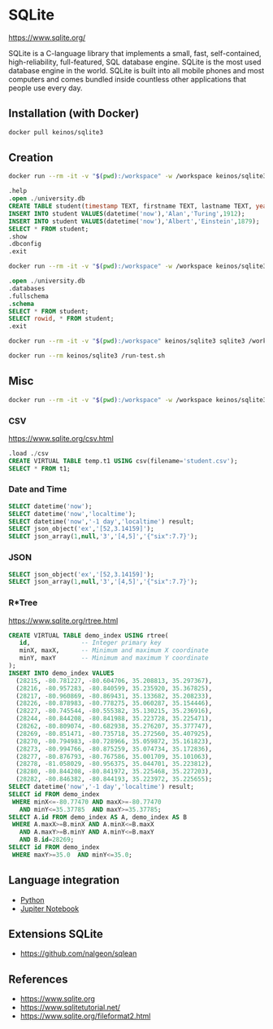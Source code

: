 # SQLite

https://www.sqlite.org/

SQLite is a C-language library that implements a small, fast, self-contained, high-reliability, full-featured, SQL database engine. SQLite is the most used database engine in the world. SQLite is built into all mobile phones and most computers and comes bundled inside countless other applications that people use every day.

## Installation (with Docker)

```bash
docker pull keinos/sqlite3
```

## Creation

```bash
docker run --rm -it -v "$(pwd):/workspace" -w /workspace keinos/sqlite3
```

```sql
.help
.open ./university.db
CREATE TABLE student(timestamp TEXT, firstname TEXT, lastname TEXT, year INTEGER);
INSERT INTO student VALUES(datetime('now'),'Alan','Turing',1912);
INSERT INTO student VALUES(datetime('now'),'Albert','Einstein',1879);
SELECT * FROM student;
.show
.dbconfig
.exit
```

```bash
docker run --rm -it -v "$(pwd):/workspace" -w /workspace keinos/sqlite3
```

```sql
.open ./university.db
.databases
.fullschema
.schema
SELECT * FROM student;
SELECT rowid, * FROM student;
.exit
```


```bash
docker run --rm -it -v "$(pwd):/workspace" keinos/sqlite3 sqlite3 /workspace/university.db -header -column 'SELECT rowid, * FROM student;'
```

```bash
docker run --rm keinos/sqlite3 /run-test.sh
```

## Misc

```bash
docker run --rm -it -v "$(pwd):/workspace" -w /workspace keinos/sqlite3
```

### CSV

https://www.sqlite.org/csv.html

```sql
.load ./csv
CREATE VIRTUAL TABLE temp.t1 USING csv(filename='student.csv');
SELECT * FROM t1;
```


### Date and Time

```sql
SELECT datetime('now');
SELECT datetime('now','localtime');
SELECT datetime('now','-1 day','localtime') result;
SELECT json_object('ex','[52,3.14159]');
SELECT json_array(1,null,'3','[4,5]','{"six":7.7}');
```


### JSON

```sql
SELECT json_object('ex','[52,3.14159]');
SELECT json_array(1,null,'3','[4,5]','{"six":7.7}');
```


### R*Tree

https://www.sqlite.org/rtree.html

```sql
CREATE VIRTUAL TABLE demo_index USING rtree(
   id,              -- Integer primary key
   minX, maxX,      -- Minimum and maximum X coordinate
   minY, maxY       -- Minimum and maximum Y coordinate
);
INSERT INTO demo_index VALUES
  (28215, -80.781227, -80.604706, 35.208813, 35.297367),
  (28216, -80.957283, -80.840599, 35.235920, 35.367825),
  (28217, -80.960869, -80.869431, 35.133682, 35.208233),
  (28226, -80.878983, -80.778275, 35.060287, 35.154446),
  (28227, -80.745544, -80.555382, 35.130215, 35.236916),
  (28244, -80.844208, -80.841988, 35.223728, 35.225471),
  (28262, -80.809074, -80.682938, 35.276207, 35.377747),
  (28269, -80.851471, -80.735718, 35.272560, 35.407925),
  (28270, -80.794983, -80.728966, 35.059872, 35.161823),
  (28273, -80.994766, -80.875259, 35.074734, 35.172836),
  (28277, -80.876793, -80.767586, 35.001709, 35.101063),
  (28278, -81.058029, -80.956375, 35.044701, 35.223812),
  (28280, -80.844208, -80.841972, 35.225468, 35.227203),
  (28282, -80.846382, -80.844193, 35.223972, 35.225655);
SELECT datetime('now','-1 day','localtime') result;
SELECT id FROM demo_index
 WHERE minX<=-80.77470 AND maxX>=-80.77470
   AND minY<=35.37785  AND maxY>=35.37785;
SELECT A.id FROM demo_index AS A, demo_index AS B
 WHERE A.maxX>=B.minX AND A.minX<=B.maxX
   AND A.maxY>=B.minY AND A.minY<=B.maxY
   AND B.id=28269;
SELECT id FROM demo_index
 WHERE maxY>=35.0  AND minY<=35.0;
```


## Language integration

* [Python](https://docs.python.org/3/library/sqlite3.html#sqlite3-tutorial)
* [Jupiter Notebook](https://github.com/jupyter-xeus/xeus-sqlite)

## Extensions SQLite

* https://github.com/nalgeon/sqlean


## References

* https://www.sqlite.org
* https://www.sqlitetutorial.net/
* https://www.sqlite.org/fileformat2.html